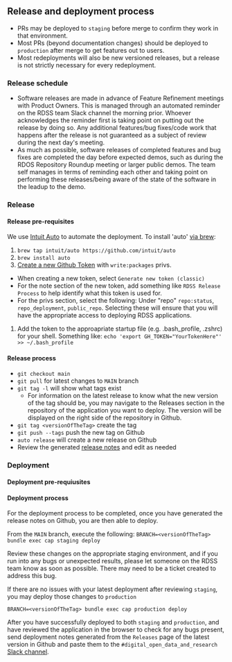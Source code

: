 ## Release and deployment process

- PRs may be deployed to `staging` before merge to confirm they work in that environment.
- Most PRs (beyond documentation changes) should be deployed to `production` after merge to get features out to users.
- Most redeployments will also be new versioned releases, but a release is not strictly necessary for every redeployment.

### Release schedule

- Software releases are made in advance of Feature Refinement meetings with Product Owners.  This is managed through an automated reminder on the RDSS team Slack channel the morning prior.  Whoever acknowledges the reminder first is taking point on putting out the release by doing so.  Any additional features/bug fixes/code work that happens after the release is not guaranteed as a subject of review during the next day's meeting. 
- As much as possible, software releases of completed features and bug fixes are completed the day before expected demos, such as during the RDOS Repository Roundup meeting or larger public demos.  The team self manages in terms of reminding each other and taking point on performing these releases/being aware of the state of the software in the leadup to the demo.

### Release

#### Release pre-requisites

We use [Intuit Auto](https://intuit.github.io/auto/) to automate the deployment. To install 'auto' [via brew](https://intuit.github.io/auto/docs/configuration/non-npm):

1. `brew tap intuit/auto https://github.com/intuit/auto`
1. `brew install auto`
1. [Create a new Github Token](https://github.com/settings/tokens) with `write:packages` privs.
- When creating a new token, select `Generate new token (classic)`
- For the note section of the new token, add something like `RDSS Release Process` to help identify what this token is used for. 
- For the privs section, select the following: Under "repo" `repo:status`, `repo_deployment`, `public_repo`. Selecting these will ensure that you will have the appropriate access to deploying RDSS applications.
1. Add the token to the approapriate startup file (e.g. .bash_profile, .zshrc) for your shell. Something like: `echo 'export GH_TOKEN="YourTokenHere"' >> ~/.bash_profile`

#### Release process

- `git checkout main`
- `git pull` for latest changes to `MAIN` branch
- `git tag -l` will show what tags exist
    - For information on the latest release to know what the new version of the tag should be, you may navigate to the Releases section in the repository of the application you want to deploy. The version will be displayed on the right side of the repository in Github. 
- `git tag <versionOfTheTag>` create the tag
- `git push --tags` push the new tag on Github
- `auto release` will create a new release on Github
- Review the generated [release notes](https://github.com/pulibrary/pdc_describe/releases) and edit as needed

### Deployment

#### Deployment pre-requiusites

#### Deployment process

For the deployment process to be completed, once you have generated the release notes on Github, you are then able to deploy. 

From the `MAIN` branch, execute the following: `BRANCH=<versionOfTheTag> bundle exec cap staging deploy`

Review these changes on the appropriate staging environment, and if you run into any bugs or unexpected results, please let someone on the RDSS team know as soon as possible. There may need to be a ticket created to address this bug. 

If there are no issues with your latest deployment after reviewing `staging`, you may deploy those changes to `production`

`BRANCH=<versionOfTheTag> bundle exec cap production deploy`

After you have successfully deployed to both `staging` and `production`, and have reviewed the application in the browser to check for any bugs present, send deployment notes generated from the `Releases` page of the latest version in Github and paste them to the `#digital_open_data_and_research` [Slack channel](https://pulibrary.slack.com/archives/C01555TP6HE). 